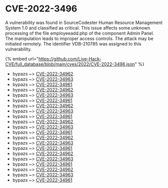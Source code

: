 # CVE-2022-3496

A vulnerability was found in SourceCodester Human Resource Management System 1.0 and classified as critical. This issue affects some unknown processing of the file employeeadd.php of the component Admin Panel. The manipulation leads to improper access controls. The attack may be initiated remotely. The identifier VDB-210785 was assigned to this vulnerability.

{% embed url="https://github.com/Live-Hack-CVE/full_database/blob/main/cves/2022/CVE-2022-3496.json" %}


* bypazs ~> [CVE-2022-34962](https://www.alice-snow.ru/2022/database/cve-2022-3496/cve-2022-34962-bypazs)
* bypazs ~> [CVE-2022-34963](https://www.alice-snow.ru/2022/database/cve-2022-3496/cve-2022-34963-bypazs)
* bypazs ~> [CVE-2022-34961](https://www.alice-snow.ru/2022/database/cve-2022-3496/cve-2022-34961-bypazs)
* bypazs ~> [CVE-2022-34962](https://www.alice-snow.ru/2022/database/cve-2022-3496/cve-2022-34962-bypazs)
* bypazs ~> [CVE-2022-34963](https://www.alice-snow.ru/2022/database/cve-2022-3496/cve-2022-34963-bypazs)
* bypazs ~> [CVE-2022-34961](https://www.alice-snow.ru/2022/database/cve-2022-3496/cve-2022-34961-bypazs)
* bypazs ~> [CVE-2022-34962](https://www.alice-snow.ru/2022/database/cve-2022-3496/cve-2022-34962-bypazs)
* bypazs ~> [CVE-2022-34963](https://www.alice-snow.ru/2022/database/cve-2022-3496/cve-2022-34963-bypazs)
* bypazs ~> [CVE-2022-34961](https://www.alice-snow.ru/2022/database/cve-2022-3496/cve-2022-34961-bypazs)
* bypazs ~> [CVE-2022-34962](https://www.alice-snow.ru/2022/database/cve-2022-3496/cve-2022-34962-bypazs)
* bypazs ~> [CVE-2022-34963](https://www.alice-snow.ru/2022/database/cve-2022-3496/cve-2022-34963-bypazs)
* bypazs ~> [CVE-2022-34961](https://www.alice-snow.ru/2022/database/cve-2022-3496/cve-2022-34961-bypazs)
* bypazs ~> [CVE-2022-34962](https://www.alice-snow.ru/2022/database/cve-2022-3496/cve-2022-34962-bypazs)
* bypazs ~> [CVE-2022-34963](https://www.alice-snow.ru/2022/database/cve-2022-3496/cve-2022-34963-bypazs)
* bypazs ~> [CVE-2022-34961](https://www.alice-snow.ru/2022/database/cve-2022-3496/cve-2022-34961-bypazs)
* bypazs ~> [CVE-2022-34962](https://www.alice-snow.ru/2022/database/cve-2022-3496/cve-2022-34962-bypazs)
* bypazs ~> [CVE-2022-34963](https://www.alice-snow.ru/2022/database/cve-2022-3496/cve-2022-34963-bypazs)
* bypazs ~> [CVE-2022-34961](https://www.alice-snow.ru/2022/database/cve-2022-3496/cve-2022-34961-bypazs)
* bypazs ~> [CVE-2022-34962](https://www.alice-snow.ru/2022/database/cve-2022-3496/cve-2022-34962-bypazs)
* bypazs ~> [CVE-2022-34963](https://www.alice-snow.ru/2022/database/cve-2022-3496/cve-2022-34963-bypazs)
* bypazs ~> [CVE-2022-34961](https://www.alice-snow.ru/2022/database/cve-2022-3496/cve-2022-34961-bypazs)